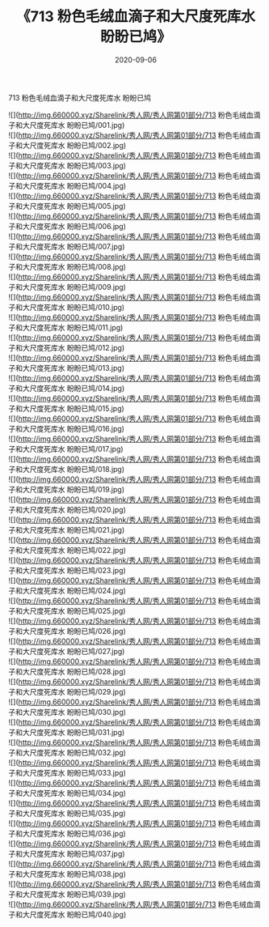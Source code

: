 ﻿---
layout: post
title:  《713 粉色毛绒血滴子和大尺度死库水 盼盼已鸠》
date:   2020-09-06
img: http://img.660000.xyz/Sharelink/秀人网/秀人网第01部分/713 粉色毛绒血滴子和大尺度死库水 盼盼已鸠/000.jpg
categories: [美女, 清纯, 唯美]
---

713 粉色毛绒血滴子和大尺度死库水 盼盼已鸠

  ![](http://img.660000.xyz/Sharelink/秀人网/秀人网第01部分/713 粉色毛绒血滴子和大尺度死库水 盼盼已鸠/001.jpg) <br> ![](http://img.660000.xyz/Sharelink/秀人网/秀人网第01部分/713 粉色毛绒血滴子和大尺度死库水 盼盼已鸠/002.jpg) <br> ![](http://img.660000.xyz/Sharelink/秀人网/秀人网第01部分/713 粉色毛绒血滴子和大尺度死库水 盼盼已鸠/003.jpg) <br> ![](http://img.660000.xyz/Sharelink/秀人网/秀人网第01部分/713 粉色毛绒血滴子和大尺度死库水 盼盼已鸠/004.jpg) <br> ![](http://img.660000.xyz/Sharelink/秀人网/秀人网第01部分/713 粉色毛绒血滴子和大尺度死库水 盼盼已鸠/005.jpg) <br> ![](http://img.660000.xyz/Sharelink/秀人网/秀人网第01部分/713 粉色毛绒血滴子和大尺度死库水 盼盼已鸠/006.jpg) <br> ![](http://img.660000.xyz/Sharelink/秀人网/秀人网第01部分/713 粉色毛绒血滴子和大尺度死库水 盼盼已鸠/007.jpg) <br> ![](http://img.660000.xyz/Sharelink/秀人网/秀人网第01部分/713 粉色毛绒血滴子和大尺度死库水 盼盼已鸠/008.jpg) <br> ![](http://img.660000.xyz/Sharelink/秀人网/秀人网第01部分/713 粉色毛绒血滴子和大尺度死库水 盼盼已鸠/009.jpg) <br> ![](http://img.660000.xyz/Sharelink/秀人网/秀人网第01部分/713 粉色毛绒血滴子和大尺度死库水 盼盼已鸠/010.jpg) <br> ![](http://img.660000.xyz/Sharelink/秀人网/秀人网第01部分/713 粉色毛绒血滴子和大尺度死库水 盼盼已鸠/011.jpg) <br> ![](http://img.660000.xyz/Sharelink/秀人网/秀人网第01部分/713 粉色毛绒血滴子和大尺度死库水 盼盼已鸠/012.jpg) <br> ![](http://img.660000.xyz/Sharelink/秀人网/秀人网第01部分/713 粉色毛绒血滴子和大尺度死库水 盼盼已鸠/013.jpg) <br> ![](http://img.660000.xyz/Sharelink/秀人网/秀人网第01部分/713 粉色毛绒血滴子和大尺度死库水 盼盼已鸠/014.jpg) <br> ![](http://img.660000.xyz/Sharelink/秀人网/秀人网第01部分/713 粉色毛绒血滴子和大尺度死库水 盼盼已鸠/015.jpg) <br> ![](http://img.660000.xyz/Sharelink/秀人网/秀人网第01部分/713 粉色毛绒血滴子和大尺度死库水 盼盼已鸠/016.jpg) <br> ![](http://img.660000.xyz/Sharelink/秀人网/秀人网第01部分/713 粉色毛绒血滴子和大尺度死库水 盼盼已鸠/017.jpg) <br> ![](http://img.660000.xyz/Sharelink/秀人网/秀人网第01部分/713 粉色毛绒血滴子和大尺度死库水 盼盼已鸠/018.jpg) <br> ![](http://img.660000.xyz/Sharelink/秀人网/秀人网第01部分/713 粉色毛绒血滴子和大尺度死库水 盼盼已鸠/019.jpg) <br> ![](http://img.660000.xyz/Sharelink/秀人网/秀人网第01部分/713 粉色毛绒血滴子和大尺度死库水 盼盼已鸠/020.jpg) <br> ![](http://img.660000.xyz/Sharelink/秀人网/秀人网第01部分/713 粉色毛绒血滴子和大尺度死库水 盼盼已鸠/021.jpg) <br> ![](http://img.660000.xyz/Sharelink/秀人网/秀人网第01部分/713 粉色毛绒血滴子和大尺度死库水 盼盼已鸠/022.jpg) <br> ![](http://img.660000.xyz/Sharelink/秀人网/秀人网第01部分/713 粉色毛绒血滴子和大尺度死库水 盼盼已鸠/023.jpg) <br> ![](http://img.660000.xyz/Sharelink/秀人网/秀人网第01部分/713 粉色毛绒血滴子和大尺度死库水 盼盼已鸠/024.jpg) <br> ![](http://img.660000.xyz/Sharelink/秀人网/秀人网第01部分/713 粉色毛绒血滴子和大尺度死库水 盼盼已鸠/025.jpg) <br> ![](http://img.660000.xyz/Sharelink/秀人网/秀人网第01部分/713 粉色毛绒血滴子和大尺度死库水 盼盼已鸠/026.jpg) <br> ![](http://img.660000.xyz/Sharelink/秀人网/秀人网第01部分/713 粉色毛绒血滴子和大尺度死库水 盼盼已鸠/027.jpg) <br> ![](http://img.660000.xyz/Sharelink/秀人网/秀人网第01部分/713 粉色毛绒血滴子和大尺度死库水 盼盼已鸠/028.jpg) <br> ![](http://img.660000.xyz/Sharelink/秀人网/秀人网第01部分/713 粉色毛绒血滴子和大尺度死库水 盼盼已鸠/029.jpg) <br> ![](http://img.660000.xyz/Sharelink/秀人网/秀人网第01部分/713 粉色毛绒血滴子和大尺度死库水 盼盼已鸠/030.jpg) <br> ![](http://img.660000.xyz/Sharelink/秀人网/秀人网第01部分/713 粉色毛绒血滴子和大尺度死库水 盼盼已鸠/031.jpg) <br> ![](http://img.660000.xyz/Sharelink/秀人网/秀人网第01部分/713 粉色毛绒血滴子和大尺度死库水 盼盼已鸠/032.jpg) <br> ![](http://img.660000.xyz/Sharelink/秀人网/秀人网第01部分/713 粉色毛绒血滴子和大尺度死库水 盼盼已鸠/033.jpg) <br> ![](http://img.660000.xyz/Sharelink/秀人网/秀人网第01部分/713 粉色毛绒血滴子和大尺度死库水 盼盼已鸠/034.jpg) <br> ![](http://img.660000.xyz/Sharelink/秀人网/秀人网第01部分/713 粉色毛绒血滴子和大尺度死库水 盼盼已鸠/035.jpg) <br> ![](http://img.660000.xyz/Sharelink/秀人网/秀人网第01部分/713 粉色毛绒血滴子和大尺度死库水 盼盼已鸠/036.jpg) <br> ![](http://img.660000.xyz/Sharelink/秀人网/秀人网第01部分/713 粉色毛绒血滴子和大尺度死库水 盼盼已鸠/037.jpg) <br> ![](http://img.660000.xyz/Sharelink/秀人网/秀人网第01部分/713 粉色毛绒血滴子和大尺度死库水 盼盼已鸠/038.jpg) <br> ![](http://img.660000.xyz/Sharelink/秀人网/秀人网第01部分/713 粉色毛绒血滴子和大尺度死库水 盼盼已鸠/039.jpg) <br> ![](http://img.660000.xyz/Sharelink/秀人网/秀人网第01部分/713 粉色毛绒血滴子和大尺度死库水 盼盼已鸠/040.jpg) <br>